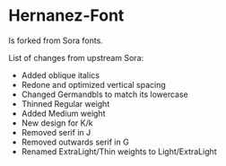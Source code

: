 # Hernanez-Font
Is forked from Sora fonts.

List of changes from upstream Sora:

- Added oblique italics
- Redone and optimized vertical spacing
- Changed Germandbls to match its lowercase
- Thinned Regular weight
- Added Medium weight
- New design for K/k
- Removed serif in J
- Removed outwards serif in G
- Renamed ExtraLight/Thin weights to Light/ExtraLight

